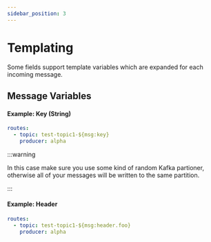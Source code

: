 ```yaml
---
sidebar_position: 3
---
```


# Templating

Some fields support template variables which are expanded for each incoming message.

## Message Variables

#### Example: Key (String)

```yaml
routes:
  - topic: test-topic1-${msg:key}
    producer: alpha
```

:::warning

In this case make sure you use some kind of random Kafka partioner, otherwise all of your messages will be written to the same partition.

:::

#### Example: Header

```yaml
routes:
  - topic: test-topic1-${msg:header.foo}
    producer: alpha
```
